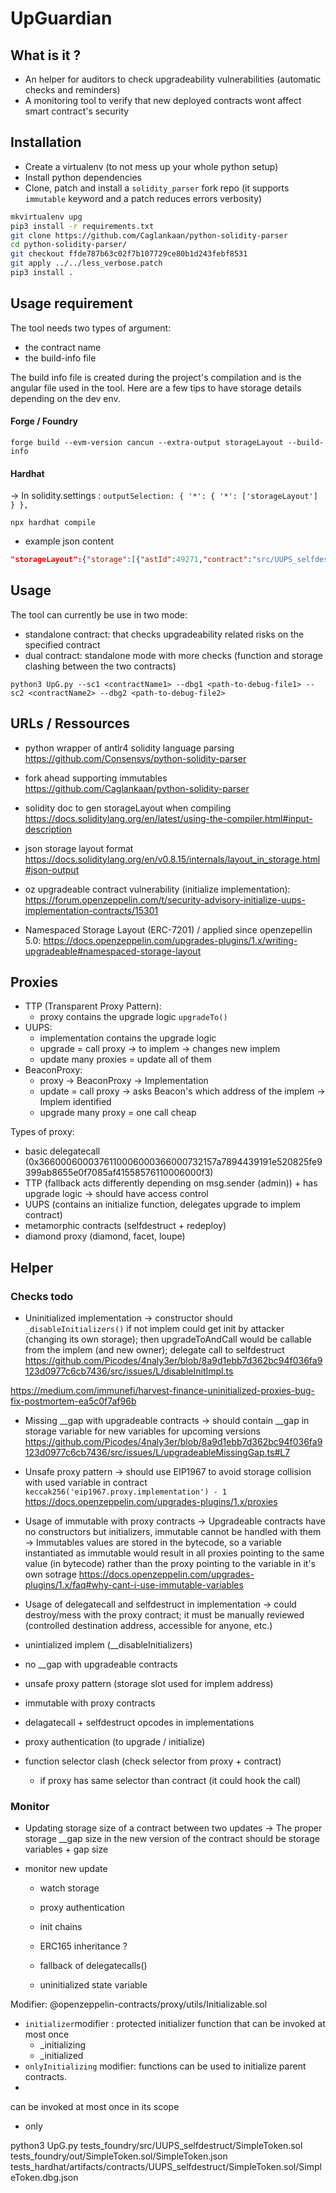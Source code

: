 # UpGuardian

## What is it ?
- An helper for auditors to check upgradeability vulnerabilities (automatic checks and reminders)
- A monitoring tool to verify that new deployed contracts wont affect smart contract's security


## Installation

- Create a virtualenv (to not mess up your whole python setup)
- Install python dependencies 
- Clone, patch and install a `solidity_parser` fork repo (it supports `immutable` keyword and a patch reduces errors verbosity)

```bash
mkvirtualenv upg
pip3 install -r requirements.txt
git clone https://github.com/Caglankaan/python-solidity-parser
cd python-solidity-parser/
git checkout ffde787b63c02f7b107729ce80b1d243febf8531
git apply ../../less_verbose.patch
pip3 install .
```

## Usage requirement

The tool needs two types of argument:
- the contract name
- the build-info file


The build info file is created during the project's compilation and is the angular file used in the tool. Here are a few tips to have storage details depending on the dev env.

#### Forge / Foundry
```
forge build --evm-version cancun --extra-output storageLayout --build-info
```

#### Hardhat
-> In solidity.settings : `outputSelection: { '*': { '*': ['storageLayout'] } },`
```
npx hardhat compile 
```

- example json content
```json
"storageLayout":{"storage":[{"astId":49271,"contract":"src/UUPS_selfdestruct/SimpleToken.sol:SimpleToken","label":"lol","offset":0,"slot":"0","type":"t_address"}],"types":{"t_address":{"encoding":"inplace","label":"address","numberOfBytes":"20"}}}
```

## Usage

The tool can currently be use in two mode:
- standalone contract: that checks upgradeability related risks on the specified contract
- dual contract: standalone mode with more checks (function and storage clashing between the two contracts) 
```
python3 UpG.py --sc1 <contractName1> --dbg1 <path-to-debug-file1> --sc2 <contractName2> --dbg2 <path-to-debug-file2>
```

## URLs / Ressources
- python wrapper of antlr4 solidity language parsing
https://github.com/Consensys/python-solidity-parser

- fork ahead supporting immutables
https://github.com/Caglankaan/python-solidity-parser

- solidity doc to gen storageLayout when compiling
https://docs.soliditylang.org/en/latest/using-the-compiler.html#input-description

- json storage layout format
https://docs.soliditylang.org/en/v0.8.15/internals/layout_in_storage.html#json-output

- oz upgradeable contract vulnerability (initialize implementation):
https://forum.openzeppelin.com/t/security-advisory-initialize-uups-implementation-contracts/15301


- Namespaced Storage Layout (ERC-7201) / applied since openzepellin 5.0:
https://docs.openzeppelin.com/upgrades-plugins/1.x/writing-upgradeable#namespaced-storage-layout

## Proxies
- TTP (Transparent Proxy Pattern):
    - proxy contains the upgrade logic `upgradeTo()`
- UUPS: 
    - implementation contains the upgrade logic
    - upgrade = call proxy -> to implem -> changes new implem
    - update many proxies = update all of them
- BeaconProxy:
    - proxy -> BeaconProxy -> Implementation
    - update = call proxy -> asks Beacon's which address of the implem -> Implem identified
    - upgrade many proxy = one call cheap


Types of proxy:
- basic delegatecall (0x3660006000376110006000366000732157a7894439191e520825fe9399ab8655e0f7085af41558576110006000f3)
- TTP (fallback acts differently depending on msg.sender (admin)) + has upgrade logic -> should have access control
- UUPS (contains an initialize function, delegates upgrade to implem contract)
- metamorphic contracts (selfdestruct + redeploy)
- diamond proxy (diamond, facet, loupe)


## Helper

### Checks todo

- Uninitialized implementation
-> constructor should `_disableInitializers()`
if not implem could get init by attacker (changing its own storage); then upgradeToAndCall would be callable from the implem (and new owner); delegate call to selfdestruct
https://github.com/Picodes/4naly3er/blob/8a9d1ebb7d362bc94f036fa9123d0977c6cb7436/src/issues/L/disableInitImpl.ts

https://medium.com/immunefi/harvest-finance-uninitialized-proxies-bug-fix-postmortem-ea5c0f7af96b

- Missing __gap with upgradeable contracts
-> should contain __gap in storage variable for new variables for upcoming versions
https://github.com/Picodes/4naly3er/blob/8a9d1ebb7d362bc94f036fa9123d0977c6cb7436/src/issues/L/upgradeableMissingGap.ts#L7


- Unsafe proxy pattern
-> should use EIP1967 to avoid storage collision with used variable in contract
`keccak256('eip1967.proxy.implementation') - 1`
https://docs.openzeppelin.com/upgrades-plugins/1.x/proxies


- Usage of immutable with proxy contracts
-> Upgradeable contracts have no constructors but initializers, immutable cannot be handled with them
-> Immutables values are stored in the bytecode, so a variable instantiated as immutable would result in all proxies pointing to the same value (in bytecode) rather than the proxy pointing to the variable in it's own sotrage
https://docs.openzeppelin.com/upgrades-plugins/1.x/faq#why-cant-i-use-immutable-variables

- Usage of delegatecall and selfdestruct in implementation
-> could destroy/mess with the proxy contract; it must be manually reviewed (controlled destination address, accessible for anyone, etc.)



- unintialized implem (__disableInitializers)
- no __gap with upgradeable contracts
- unsafe proxy pattern (storage slot used for implem address)
- immutable with proxy contracts
- delagatecall + selfdestruct opcodes in implementations

- proxy authentication (to upgrade / initialize)
- function selector clash (check selector from proxy + contract)
    - if proxy has same selector than contract (it could hook the call)

### Monitor
- Updating storage size of a contract between two updates
-> The proper storage __gap size in the new version of the contract should be storage variables + gap size 


- monitor new update
    - watch storage
    - proxy authentication

    - init chains
    - ERC165 inheritance ?
    - fallback of delegatecalls()
    - uninitialized state variable





Modifier:
@openzeppelin-contracts/proxy/utils/Initializable.sol
- `initializer`modifier : protected initializer function that can be invoked at most once
    - _initializing
    - _initialized
- `onlyInitializing` modifier: functions can be used to initialize parent contracts.
- 
can be invoked at most once in its scope
- only




python3 UpG.py tests_foundry/src/UUPS_selfdestruct/SimpleToken.sol tests_foundry/out/SimpleToken.sol/SimpleToken.json tests_hardhat/artifacts/contracts/UUPS_selfdestruct/SimpleToken.sol/SimpleToken.dbg.json
